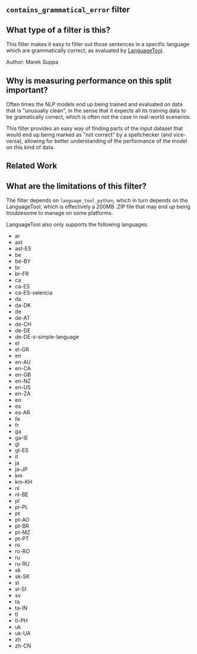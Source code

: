 ## `contains_grammatical_error` filter

## What type of a filter is this?

This filter makes it easy to filter out those sentences in a specific language
which are grammatically correct, as evaluated by [LanguageTool](https://languagetool.org/).

Author: Marek Suppa

## Why is measuring performance on this split important?

Often times the NLP models end up being trained and evaluated on data that is
"unusually clean", in the sense that it expects all its training data to be
gramatically correct, which is often not the case in real-world scenarios.

This filter provides an easy way of finding parts of the input dataset that
would end up being marked as "not correct" by a spellchecker (and vice-versa),
allowing for better understanding of the performance of the model on this kind
of data.

## Related Work

## What are the limitations of this filter?

The filter depends on `language_tool_python`, which in turn depends on the
LanguageTool, which is effectively a 200MB .ZIP file that may end up being
troublesome to manage on some platforms.

LanguageTool also only supports the following languages:
- ar
- ast
- ast-ES
- be
- be-BY
- br
- br-FR
- ca
- ca-ES
- ca-ES-valencia
- da
- da-DK
- de
- de-AT
- de-CH
- de-DE
- de-DE-x-simple-language
- el
- el-GR
- en
- en-AU
- en-CA
- en-GB
- en-NZ
- en-US
- en-ZA
- eo
- es
- es-AR
- fa
- fr
- ga
- ga-IE
- gl
- gl-ES
- it
- ja
- ja-JP
- km
- km-KH
- nl
- nl-BE
- pl
- pl-PL
- pt
- pt-AO
- pt-BR
- pt-MZ
- pt-PT
- ro
- ro-RO
- ru
- ru-RU
- sk
- sk-SK
- sl
- sl-SI
- sv
- ta
- ta-IN
- tl
- tl-PH
- uk
- uk-UA
- zh
- zh-CN
